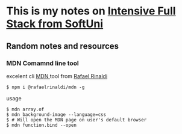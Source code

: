 # This is my notes on [ Intensive Full Stack from SoftUni ](https://softuni.bg/trainings/1404/intensive-full-stack-development-with-javascript-july-2016)


## Random notes and resources

### MDN Comamnd line tool

excelent cli [ MDN ]( https://developer.mozilla.org/en-US/ ) tool from [ Rafael Rinaldi ](https://github.com/rafaelrinaldi/mdn)

    $ npm i @rafaelrinaldi/mdn -g

usage

    $ mdn array.of
    $ mdn background-image --language=css
    $ # Will open the MDN page on user's default browser
    $ mdn function.bind --open
